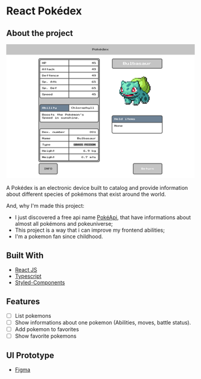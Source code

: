 # React Pokédex

## About the project

![Screen Prototype](./images/screen-prototype.png)

A Pokédex is an electronic device built to catalog and provide information about different species of pokémons that exist around the world.

And, why I'm made this project:

- I just discovered a free api name [PokéApi](https://pokeapi.co/), that have informations about almost all pokémons and pokeuniverse;
- This project is a way that i can improve my frontend abilities;
- I'm a pokemon fan since childhood.

## Built With

- [React JS](http://reactjs.org/)
- [Typescript](https://www.typescriptlang.org/)
- [Styled-Components](https://styled-components.com/)

## Features

- [ ] List pokemons
- [ ] Show informations about one pokemon (Abilities, moves, battle status).
- [ ] Add pokemon to favorites
- [ ] Show favorite pokemons

## UI Prototype

- [Figma](https://www.figma.com/file/lAu8IKqmoLLpCcuAEjtgzJ/pokedex-online?node-id=0%3A1)
